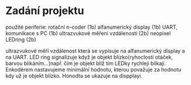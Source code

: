 
Zadání projektu
====================
použité periferie:
rotační n-coder (1b)
alfanumerický display (1b)
UART, komunikace s PC (1b)
ultrazvukové měření vzdálenosti (2b)
neopixel LEDring (2b)

ultrazvukové měří vzdálenost která se vypisuje na alfanumerický display a na UART. LED ring signalizuje když je objekt blízko(ryhoclostí otáček, barvou blikáním...)např. čím je objekt blíž tím LEDky rychleji blikají. Enkodérem nastavujeme minimální hodnotu, kterou považuje za hodnotu kdy už je objekt blízko. Honodta se ukazuje na dispplayi.   


